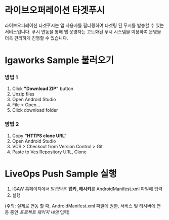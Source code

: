 # 라이브오퍼레이션 타겟푸시
라이브오퍼레이션 타겟푸시는 앱 사용자를 필터링하여 타겟팅 된 푸시를 발송할 수 있는 서비스입니다.
푸시 연동을 통해 앱 운영자는 고도화된 푸시 시스템을 이용하여 운영을 더욱 편리하게 진행할 수 있습니다.

# Igaworks Sample 불러오기
### 방법 1
1. Click **"Download ZIP"** button
1. Unzip files
1. Open Android Studio
1. File > Open...
1. Click download folder

### 방법 2
1. Copy **"HTTPS clone URL"**
1. Open Android Studio
1. VCS > Checkout from Version Control > Git
1. Paste to Vcs Repository URL, Clone

# LiveOps Push Sample 실행
1. IGAW 홈페이지에서 발급받은 **앱키, 해시키**를 AndroidManifest.xml 파일에 입력
1. 실행

(주의: 실제로 연동 할 때, AndroidManifest.xml 파일에 권한, 서비스 및 리시버에 연동 중인 *프로젝트 패키지 네임* 입력)
